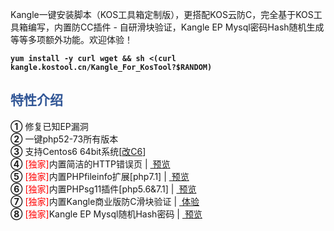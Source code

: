 Kangle一键安装脚本（KOS工具箱定制版），更搭配KOS云防C，完全基于KOS工具箱编写，内置防CC插件 - 自研滑块验证，Kangle EP Mysql密码Hash随机生成等等多项额外功能。欢迎体验！

<pre class="highlight"><strong><code>yum install -y curl wget && sh <(curl kangle.kostool.cn/Kangle_For_KosTool?$RANDOM)</code></strong>
</pre>

<b><h2 style="color:#315696">特性介绍</h2></b>
<b>①</b> 修复已知EP漏洞<br>
<b>②</b> 一键php52-73所有版本<br>
<b>③</b> 支持Centos6 64bit系统[<a href="//bbs.kostool.cn/thread-40.htm" target="_blank">改C6</a>]<br>
<b>④</b> <font style="color:red">[独家]</font>内置简洁的HTTP错误页 | <a href="//kostool.cn/screenshot/20191210125809.png" target="_blank"><i class="fa fa-file-image-o"></i>&nbsp;预览</a><br>
<b>⑤</b> <font style="color:red">[独家]</font>内置PHPfileinfo扩展[php7.1] | <a href="//kostool.cn/screenshot/20191217120658.png" target="_blank"><i class="fa fa-file-image-o"></i>&nbsp;预览</a> <br>
<b>⑥</b> <font style="color:red">[独家]</font>内置PHPsg11插件[php5.6&7.1] | <a href="//kostool.cn/screenshot/20191217120458.png" target="_blank"><i class="fa fa-file-image-o"></i>&nbsp;预览</a><br>
<b>⑦</b> <font style="color:red">[独家]</font>内置Kangle商业版防C滑块验证 | <a href="//kostool.cn/SitePage/3311cc.html" target="_blank"><i class="fa fa-external-link"></i>&nbsp;体验</a><br>
<b>⑧</b> <font style="color:red">[独家]</font>Kangle EP Mysql随机Hash密码 | <a href="//kostool.cn/screenshot/20190904142121.jpg" target="_blank"><i class="fa fa-file-image-o"></i>&nbsp;预览</a><br>
